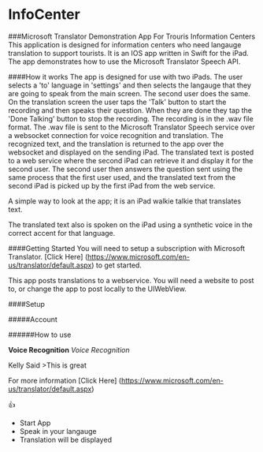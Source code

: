 # InfoCenter
###Microsoft Translator Demonstration App For Trouris Information Centers
This application is designed for information centers who need langauge translation to support tourists. It is an IOS app written in Swift for the iPad. The app demonstrates how to use the Microsoft Translator Speech API.

####How it works
The app is designed for use with two iPads. The user selects a 'to' language in 'settings' and then selects the langauge that they are going to speak from the main screen. The second user does the same.
On the translation screen the user taps the 'Talk' button to start the recording and then speaks their question. When they are done they tap the 'Done Talking' button to stop the recording.
The recording is in the .wav file format. The .wav file is sent to the Microsoft Translator Speech service over a websocket connection for voice recognition and translation.
The recognized text, and the translation is returned to the app over the websocket and displayed on the sending iPad.
The translated text is posted to a web service where the second iPad can retrieve it and display it for the second user. The second user then answers the question sent using the same process that the first user used, and the translated text from the second iPad is picked up by the first iPad from the web service.

A simple way to look at the app; it is an iPad walkie talkie that translates text.

The translated text also is spoken on the iPad using a synthetic voice in the correct accent for that language.


####Getting Started
You will need to setup a subscription with Microsoft Translator. [Click Here] (https://www.microsoft.com/en-us/translator/default.aspx) to get started.

This app posts translations to a webservice. You will need a website to post to, or change the app to post locally to the UIWebView.

####Setup

#####Account

######How to use

**Voice Recognition**
*Voice Recognition*

Kelly Said >This is great

For more information [Click Here] (https://www.microsoft.com/en-us/translator/default.aspx) 



:+1:

- Start App
- Speak in your langauge
- Translation will be displayed
